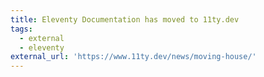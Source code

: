 ```yaml
---
title: Eleventy Documentation has moved to 11ty.dev
tags:
  - external
  - eleventy
external_url: 'https://www.11ty.dev/news/moving-house/'
---
```


